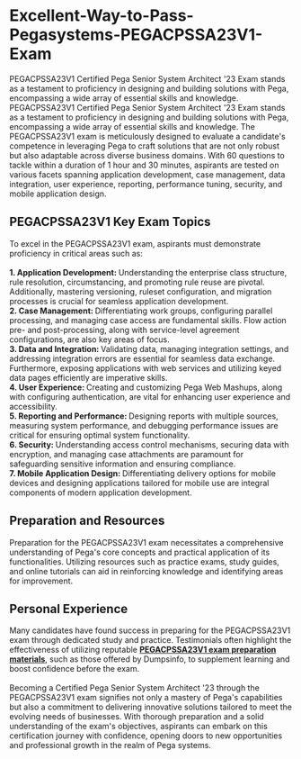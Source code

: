 # Excellent-Way-to-Pass-Pegasystems-PEGACPSSA23V1-Exam
PEGACPSSA23V1 Certified Pega Senior System Architect '23 Exam stands as a testament to proficiency in designing and building solutions with Pega, encompassing a wide array of essential skills and knowledge. 
PEGACPSSA23V1 Certified Pega Senior System Architect '23 Exam stands as a testament to proficiency in designing and building solutions with Pega, encompassing a wide array of essential skills and knowledge. The PEGACPSSA23V1 exam is meticulously designed to evaluate a candidate's competence in leveraging Pega to craft solutions that are not only robust but also adaptable across diverse business domains. With 60 questions to tackle within a duration of 1 hour and 30 minutes, aspirants are tested on various facets spanning application development, case management, data integration, user experience, reporting, performance tuning, security, and mobile application design.<br />
<h2>
	PEGACPSSA23V1 Key Exam Topics
</h2>
To excel in the PEGACPSSA23V1 exam, aspirants must demonstrate proficiency in critical areas such as:<br />
<br />
<strong>1. Application Development: </strong>Understanding the enterprise class structure, rule resolution, circumstancing, and promoting rule reuse are pivotal. Additionally, mastering versioning, ruleset configuration, and migration processes is crucial for seamless application development.<br />
<strong>2. Case Management: </strong>Differentiating work groups, configuring parallel processing, and managing case access are fundamental skills. Flow action pre- and post-processing, along with service-level agreement configurations, are also key areas of focus.<br />
<strong>3. Data and Integration: </strong>Validating data, managing integration settings, and addressing integration errors are essential for seamless data exchange. Furthermore, exposing applications with web services and utilizing keyed data pages efficiently are imperative skills.<br />
<strong>4. User Experience: </strong>Creating and customizing Pega Web Mashups, along with configuring authentication, are vital for enhancing user experience and accessibility.<br />
<strong>5. Reporting and Performance: </strong>Designing reports with multiple sources, measuring system performance, and debugging performance issues are critical for ensuring optimal system functionality.<br />
<strong>6. Security: </strong>Understanding access control mechanisms, securing data with encryption, and managing case attachments are paramount for safeguarding sensitive information and ensuring compliance.<br />
<strong>7. Mobile Application Design: </strong>Differentiating delivery options for mobile devices and designing applications tailored for mobile use are integral components of modern application development.<br />
<h2>
	Preparation and Resources
</h2>
Preparation for the PEGACPSSA23V1 exam necessitates a comprehensive understanding of Pega's core concepts and practical application of its functionalities. Utilizing resources such as practice exams, study guides, and online tutorials can aid in reinforcing knowledge and identifying areas for improvement.<br />
<h2>
	Personal Experience
</h2>
Many candidates have found success in preparing for the PEGACPSSA23V1 exam through dedicated study and practice. Testimonials often highlight the effectiveness of utilizing reputable <strong><a href="https://www.dumpsinfo.com/exam/pegacpssa23v1/" target="_blank">PEGACPSSA23V1 exam preparation materials</a></strong>, such as those offered by Dumpsinfo, to supplement learning and boost confidence before the exam.<br />
<br />
Becoming a Certified Pega Senior System Architect '23 through the PEGACPSSA23V1 exam signifies not only a mastery of Pega's capabilities but also a commitment to delivering innovative solutions tailored to meet the evolving needs of businesses. With thorough preparation and a solid understanding of the exam's objectives, aspirants can embark on this certification journey with confidence, opening doors to new opportunities and professional growth in the realm of Pega systems.<br />
